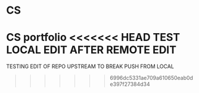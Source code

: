 # CS
CS portfolio
<<<<<<< HEAD
TEST LOCAL EDIT AFTER REMOTE EDIT
=======
TESTING EDIT OF REPO UPSTREAM TO BREAK PUSH FROM LOCAL
>>>>>>> 6996dc5331ae709a610650eab0de397f27384d34
